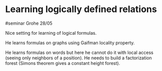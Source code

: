 # Learning logically defined relations

#seminar Grohe 28/05

Nice setting for learning of logical formulas.

He learns formulas on graphs using Gaifman locality property.

He learns formulas on words but here he cannot do it with local access (seeing
only neighbors of a position). He needs to build a factorization forest (Simons
theorem gives a constant height forest).